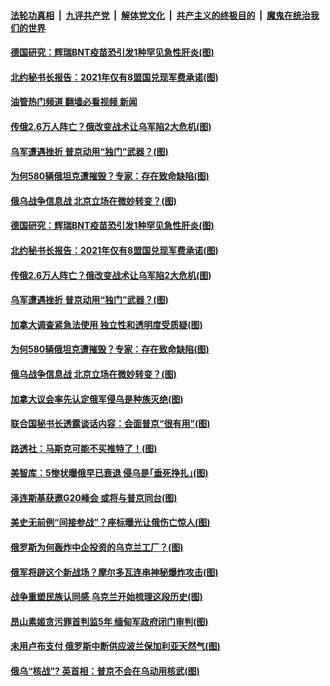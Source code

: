####  [法轮功真相](../../../../basic/blob/master/README.md?t=04300401) &nbsp;|&nbsp; [九评共产党](../../../../9ping.md/blob/master/README.md?t=04300401) &nbsp;|&nbsp; [解体党文化](../../../../jtdwh.md/blob/master/README.md?t=04300401)  &nbsp;|&nbsp; [共产主义的终极目的](../../../../gczydzjmd.md/blob/master/README.md?t=04300401) &nbsp;|&nbsp; [魔鬼在统治我们的世界](../../../../mgztzwmdsj.md/blob/master/README.md?t=04300401) 

#### [德国研究：辉瑞BNT疫苗恐引发1种罕见急性肝炎(图)](../pages/p9/1004987.md?t=04300401) 

#### [北约秘书长报告：2021年仅有8盟国兑现军费承诺(图)](../pages/p9/1004980.md?t=04300401) 

#### [油管热门频道 翻墙必看视频 新闻](http://78.141.244.201:81/youtube.html?04300401)

#### [传俄2.6万人阵亡？俄改变战术让乌军陷2大危机(图)](../pages/p9/1004963.md?t=04300401) 

#### [乌军遭遇挫折 普京动用“独门”武器？(图)](../pages/p9/1004876.md?t=04300401) 

#### [为何580辆俄坦克遭摧毁？专家：存在致命缺陷(图)](../pages/p9/1004854.md?t=04300401) 

#### [俄乌战争信息战 北京立场在微妙转变？(图)](../pages/p9/1004931.md?t=04300401) 

#### [德国研究：辉瑞BNT疫苗恐引发1种罕见急性肝炎(图)](../pages/p9/1004987.md?t=04300401) 

#### [北约秘书长报告：2021年仅有8盟国兑现军费承诺(图)](../pages/p9/1004980.md?t=04300401) 

#### [传俄2.6万人阵亡？俄改变战术让乌军陷2大危机(图)](../pages/p9/1004963.md?t=04300401) 

#### [乌军遭遇挫折 普京动用“独门”武器？(图)](../pages/p9/1004876.md?t=04300401) 

#### [加拿大调查紧急法使用 独立性和透明度受质疑(图)](../pages/p9/1004951.md?t=04300401) 

#### [为何580辆俄坦克遭摧毁？专家：存在致命缺陷(图)](../pages/p9/1004854.md?t=04300401) 

#### [俄乌战争信息战 北京立场在微妙转变？(图)](../pages/p9/1004931.md?t=04300401) 

#### [加拿大议会率先认定俄军侵乌是种族灭绝(图)](../pages/p9/1004901.md?t=04300401) 

#### [联合国秘书长透露谈话内容：会面普京“很有用”(图)](../pages/p9/1004884.md?t=04300401) 


#### [路透社：马斯克可能不买推特了！(图)](../pages/p9/1004855.md?t=04300401) 

#### [美智库：5惨状曝俄早已衰退 侵乌是｢垂死挣扎｣(图)](../pages/p9/1004849.md?t=04300401) 

#### [泽连斯基获邀G20峰会 或将与普京同台(图)](../pages/p9/1004842.md?t=04300401) 

#### [美史无前例“间接参战”？座标曝光让俄伤亡惊人(图)](../pages/p9/1004798.md?t=04300401) 

#### [俄罗斯为何轰炸中企投资的乌克兰工厂？(图)](../pages/p9/1004832.md?t=04300401) 

#### [俄军将辟这个新战场？摩尔多瓦连串神秘爆炸攻击(图)](../pages/p9/1004777.md?t=04300401) 

#### [战争重塑民族认同感 乌克兰开始梳理这段历史(图)](../pages/p9/1004826.md?t=04300401) 

#### [昂山素姬贪污罪首判监5年 缅甸军政府闭门审判(图)](../pages/p9/1004822.md?t=04300401) 

#### [未用卢布支付 俄罗斯中断供应波兰保加利亚天然气(图)](../pages/p9/1004789.md?t=04300401) 

#### [俄乌“核战”? 英首相：普京不会在乌动用核武(图)](../pages/p9/1004766.md?t=04300401) 

<img src='http://gfw-breaker.win/goodnews/indexes/p9.md' width='0px' height='0px'/>
